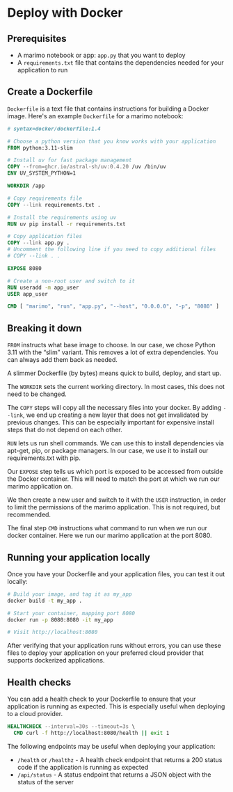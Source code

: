 # Deploy with Docker

## Prerequisites

- A marimo notebook or app: `app.py` that you want to deploy
- A `requirements.txt` file that contains the dependencies needed for your application to run

## Create a Dockerfile

`Dockerfile` is a text file that contains instructions for building a Docker image. Here's an example `Dockerfile` for a marimo notebook:

```Dockerfile
# syntax=docker/dockerfile:1.4

# Choose a python version that you know works with your application
FROM python:3.11-slim

# Install uv for fast package management
COPY --from=ghcr.io/astral-sh/uv:0.4.20 /uv /bin/uv
ENV UV_SYSTEM_PYTHON=1

WORKDIR /app

# Copy requirements file
COPY --link requirements.txt .

# Install the requirements using uv
RUN uv pip install -r requirements.txt

# Copy application files
COPY --link app.py .
# Uncomment the following line if you need to copy additional files
# COPY --link . .

EXPOSE 8080

# Create a non-root user and switch to it
RUN useradd -m app_user
USER app_user

CMD [ "marimo", "run", "app.py", "--host", "0.0.0.0", "-p", "8080" ]
```

## Breaking it down

`FROM` instructs what base image to choose. In our case, we chose Python 3.11 with the “slim” variant. This removes a lot of extra dependencies. You can always add them back as needed.

A slimmer Dockerfile (by bytes) means quick to build, deploy, and start up.

The `WORKDIR` sets the current working directory. In most cases, this does not need to be changed.

The `COPY` steps will copy all the necessary files into your docker. By adding `--link`, we end up creating a new layer that does not get invalidated by previous changes. This can be especially important for expensive install steps that do not depend on each other.

`RUN` lets us run shell commands. We can use this to install dependencies via apt-get, pip, or package managers. In our case, we use it to install our requirements.txt with pip.

Our `EXPOSE` step tells us which port is exposed to be accessed from outside the Docker container. This will need to match the port at which we run our marimo application on.

We then create a new user and switch to it with the `USER` instruction, in order to limit the permissions of the marimo application. This is not required, but recommended.

The final step `CMD` instructions what command to run when we run our docker container. Here we run our marimo application at the port 8080.

## Running your application locally

Once you have your Dockerfile and your application files, you can test it out locally:

```bash
# Build your image, and tag it as my_app
docker build -t my_app .

# Start your container, mapping port 8080
docker run -p 8080:8080 -it my_app

# Visit http://localhost:8080
```

After verifying that your application runs without errors, you can use these files to deploy your application on your preferred cloud provider that supports dockerized applications.

## Health checks

You can add a health check to your Dockerfile to ensure that your application is running as expected. This is especially useful when deploying to a cloud provider.

```Dockerfile
HEALTHCHECK --interval=30s --timeout=3s \
  CMD curl -f http://localhost:8080/health || exit 1
```

The following endpoints may be useful when deploying your application:

- `/health` or `/healthz` - A health check endpoint that returns a 200 status code if the application is running as expected
- `/api/status` - A status endpoint that returns a JSON object with the status of the server
